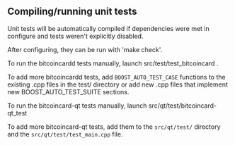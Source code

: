 Compiling/running unit tests
------------------------------------

Unit tests will be automatically compiled if dependencies were met in configure
and tests weren't explicitly disabled.

After configuring, they can be run with 'make check'.

To run the bitcoincardd tests manually, launch src/test/test_bitcoincard .

To add more bitcoincardd tests, add `BOOST_AUTO_TEST_CASE` functions to the existing
.cpp files in the test/ directory or add new .cpp files that
implement new BOOST_AUTO_TEST_SUITE sections.

To run the bitcoincard-qt tests manually, launch src/qt/test/bitcoincard-qt_test

To add more bitcoincard-qt tests, add them to the `src/qt/test/` directory and
the `src/qt/test/test_main.cpp` file.
